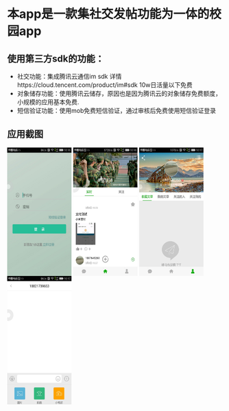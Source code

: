 本app是一款集社交发帖功能为一体的校园app
========
使用第三方sdk的功能：
-----
* 社交功能：集成腾讯云通信im sdk  详情https://cloud.tencent.com/product/im#sdk  10w日活量以下免费
* 对象储存功能：使用腾讯云储存，原因也是因为腾讯云的对象储存免费额度，小规模的应用基本免费.
* 短信验证功能：使用mob免费短信验证，通过审核后免费使用短信验证登录

应用截图
-----  
<div class="row"  float: left>
<img src="https://github.com/xdhuangsidi/tino10032/blob/r4/app/login.jpeg" width = "150" height = "300"  align=center />
<img src="https://github.com/xdhuangsidi/tino10032/blob/r4/app/main1.jpeg" width = "150" height = "300"  align=center />
<img src="https://github.com/xdhuangsidi/tino10032/blob/r4/app/main2.jpeg" width = "150" height = "300"  align=center />
<img src="https://github.com/xdhuangsidi/tino10032/blob/r4/app/chat1.jpeg" width = "150" height = "300"  align=center />
</div>

